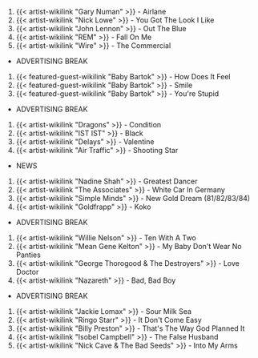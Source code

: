 1. {{< artist-wikilink "Gary Numan" >}} - Airlane
2. {{< artist-wikilink "Nick Lowe" >}} - You Got The Look I Like
3. {{< artist-wikilink "John Lennon" >}} - Out The Blue
4. {{< artist-wikilink "REM" >}} - Fall On Me
5. {{< artist-wikilink "Wire" >}} - The Commercial

- ADVERTISING BREAK

1. {{< featured-guest-wikilink "Baby Bartok" >}} - How Does It Feel
2. {{< featured-guest-wikilink "Baby Bartok" >}} - Smile
3. {{< featured-guest-wikilink "Baby Bartok" >}} - You're Stupid

- ADVERTISING BREAK

1. {{< artist-wikilink "Dragons" >}} - Condition
2. {{< artist-wikilink "IST IST" >}} - Black
3. {{< artist-wikilink "Delays" >}} - Valentine
4. {{< artist-wikilink "Air Traffic" >}} - Shooting Star

- NEWS

1. {{< artist-wikilink "Nadine Shah" >}} - Greatest Dancer
2. {{< artist-wikilink "The Associates" >}} - White Car In Germany
3. {{< artist-wikilink "Simple Minds" >}} - New Gold Dream (81/82/83/84)
4. {{< artist-wikilink "Goldfrapp" >}} - Koko

- ADVERTISING BREAK

1. {{< artist-wikilink "Willie Nelson" >}} - Ten With A Two
2. {{< artist-wikilink "Mean Gene Kelton" >}} - My Baby Don't Wear No Panties
3. {{< artist-wikilink "George Thorogood & The Destroyers" >}} - Love Doctor
4. {{< artist-wikilink "Nazareth" >}} - Bad, Bad Boy

- ADVERTISING BREAK

1. {{< artist-wikilink "Jackie Lomax" >}} - Sour Milk Sea
2. {{< artist-wikilink "Ringo Starr" >}} - It Don't Come Easy
3. {{< artist-wikilink "Billy Preston" >}} - That's The Way God Planned It
4. {{< artist-wikilink "Isobel Campbell" >}} - The False Husband
5. {{< artist-wikilink "Nick Cave & The Bad Seeds" >}} - Into My Arms
